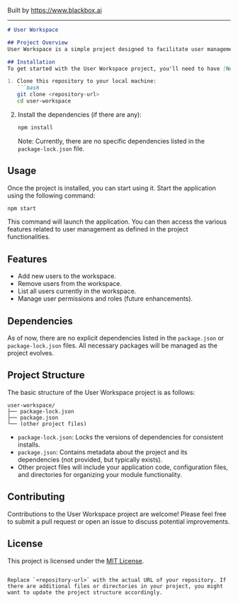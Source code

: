 
Built by https://www.blackbox.ai

---

```markdown
# User Workspace

## Project Overview
User Workspace is a simple project designed to facilitate user management within a workspace environment. This project serves as a foundation for building user-related functionalities, such as adding, removing, and listing users, creating a cohesive workspace for various applications.

## Installation
To get started with the User Workspace project, you'll need to have [Node.js](https://nodejs.org/) installed. After ensuring you have Node.js, you can follow these steps to install the project:

1. Clone this repository to your local machine:
   ```bash
   git clone <repository-url>
   cd user-workspace
   ```

2. Install the dependencies (if there are any):
   ```bash
   npm install
   ```

   Note: Currently, there are no specific dependencies listed in the `package-lock.json` file.

## Usage
Once the project is installed, you can start using it. Start the application using the following command:
```bash
npm start
```
This command will launch the application. You can then access the various features related to user management as defined in the project functionalities.

## Features
- Add new users to the workspace.
- Remove users from the workspace.
- List all users currently in the workspace.
- Manage user permissions and roles (future enhancements).

## Dependencies
As of now, there are no explicit dependencies listed in the `package.json` or `package-lock.json` files. All necessary packages will be managed as the project evolves.

## Project Structure
The basic structure of the User Workspace project is as follows:

```
user-workspace/
├── package-lock.json
├── package.json
└── (other project files)
```

- `package-lock.json`: Locks the versions of dependencies for consistent installs.
- `package.json`: Contains metadata about the project and its dependencies (not provided, but typically exists).
- Other project files will include your application code, configuration files, and directories for organizing your module functionality.

## Contributing
Contributions to the User Workspace project are welcome! Please feel free to submit a pull request or open an issue to discuss potential improvements.

## License
This project is licensed under the [MIT License](LICENSE).
```

Replace `<repository-url>` with the actual URL of your repository. If there are additional files or directories in your project, you might want to update the project structure accordingly.